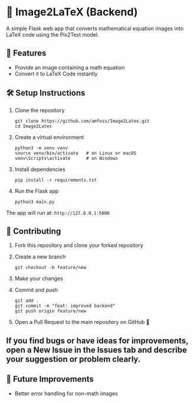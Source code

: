 # 🧮 Image2LaTeX (Backend)  

A simple Flask web app that converts mathematical equation images into LaTeX code using the Pix2Text model.

## 🚀 Features

- Provide an image containing a math equation
- Convert it to LaTeX Code instantly

## 🛠️ Setup Instructions

1. Clone the repository
   
   ```  
   git clone https://github.com/amfoss/Image2Latex.git  
   cd Image2Latex
   ```

3. Create a virtual environment

   ```
   python3 -m venv venv  
   source venv/bin/activate   # on Linux or macOS  
   venv\Scripts\activate      # on Windows
   ```

5. Install dependencies
   ```
   pip install -r requirements.txt
   ```

7. Run the Flask app

   ```
   python3 main.py
   ```

The app will run at: ```http://127.0.0.1:5000```

## 🤝 Contributing

1. Fork this repository and clone your forked repository

2. Create a new branch
   
   ```
   git checkout -b feature/new
   ```
   
4. Make your changes
   
5. Commit and push

   ```
   git add .  
   git commit -m "feat: improved backend"  
   git push origin feature/new
   ```
   
6. Open a Pull Request to the main repository on GitHub 🚀

## If you find bugs or have ideas for improvements, open a New Issue in the Issues tab and describe your suggestion or problem clearly.  

## 🧠 Future Improvements

- Better error handling for non-math images
